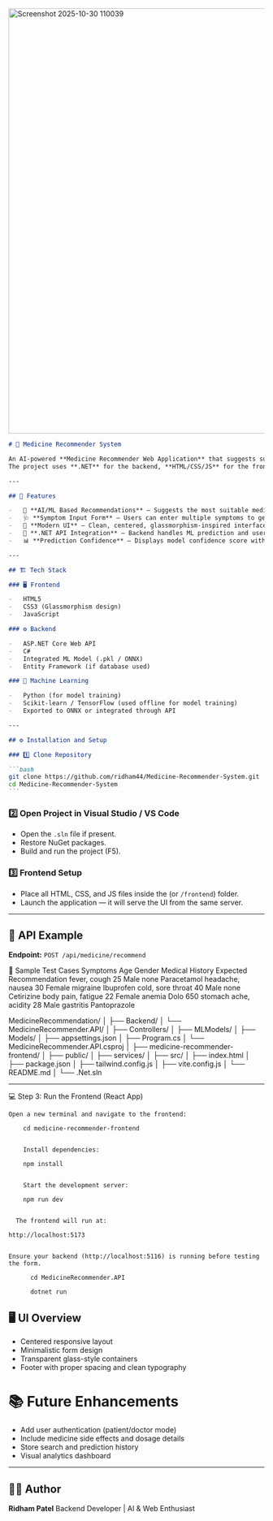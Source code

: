 <img width="1897" height="838" alt="Screenshot 2025-10-30 110039" src="https://github.com/user-attachments/assets/68d21992-8a70-43be-9142-99b536a3e4ae" />

````markdown
# 💊 Medicine Recommender System

An AI-powered **Medicine Recommender Web Application** that suggests suitable medicines based on user symptoms, age, and gender.  
The project uses **.NET** for the backend, **HTML/CSS/JS** for the frontend, and a **machine learning model** integrated with the API for predictions.

---

## 🚀 Features

-   🧠 **AI/ML Based Recommendations** — Suggests the most suitable medicine for entered symptoms.
-   🩺 **Symptom Input Form** — Users can enter multiple symptoms to get predictions.
-   🎨 **Modern UI** — Clean, centered, glassmorphism-inspired interface.
-   🔗 **.NET API Integration** — Backend handles ML prediction and user requests.
-   📊 **Prediction Confidence** — Displays model confidence score with each recommendation.

---

## 🏗️ Tech Stack

### 🖥️ Frontend

-   HTML5
-   CSS3 (Glassmorphism design)
-   JavaScript

### ⚙️ Backend

-   ASP.NET Core Web API
-   C#
-   Integrated ML Model (.pkl / ONNX)
-   Entity Framework (if database used)

### 🧠 Machine Learning

-   Python (for model training)
-   Scikit-learn / TensorFlow (used offline for model training)
-   Exported to ONNX or integrated through API

---

## ⚙️ Installation and Setup

### 1️⃣ Clone Repository

```bash
git clone https://github.com/ridham44/Medicine-Recommender-System.git
cd Medicine-Recommender-System
```
````

### 2️⃣ Open Project in Visual Studio / VS Code

-   Open the `.sln` file if present.
-   Restore NuGet packages.
-   Build and run the project (F5).

### 3️⃣ Frontend Setup

-   Place all HTML, CSS, and JS files inside the (or `/frontend`) folder.
-   Launch the application — it will serve the UI from the same server.

---

## 🧩 API Example

**Endpoint:**
`POST /api/medicine/recommend`

🧬 Sample Test Cases
Symptoms Age Gender Medical History Expected Recommendation
fever, cough 25 Male none Paracetamol
headache, nausea 30 Female migraine Ibuprofen
cold, sore throat 40 Male none Cetirizine
body pain, fatigue 22 Female anemia Dolo 650
stomach ache, acidity 28 Male gastritis Pantoprazole

MedicineRecommendation/
│
├── Backend/
│ └── MedicineRecommender.API/
│ ├── Controllers/
│ ├── MLModels/
│ ├── Models/
│ ├── appsettings.json
│ ├── Program.cs
│ └── MedicineRecommender.API.csproj
│
├── medicine-recommender-frontend/
│ ├── public/
│ ├── services/
│ ├── src/
│ ├── index.html
│ ├── package.json
│ ├── tailwind.config.js
│ ├── vite.config.js
│ └── README.md
│
└── .Net.sln

---

💻 Step 3: Run the Frontend (React App)

    Open a new terminal and navigate to the frontend:

        cd medicine-recommender-frontend


        Install dependencies:

        npm install


        Start the development server:

        npm run dev


      The frontend will run at:

    http://localhost:5173


    Ensure your backend (http://localhost:5116) is running before testing the form.

          cd MedicineRecommender.API

          dotnet run

## 🖥️ UI Overview

-   Centered responsive layout
-   Minimalistic form design
-   Transparent glass-style containers
-   Footer with proper spacing and clean typography

# 📚 Future Enhancements

-   Add user authentication (patient/doctor mode)
-   Include medicine side effects and dosage details
-   Store search and prediction history
-   Visual analytics dashboard

---

## 👨‍💻 Author

**Ridham Patel**
Backend Developer | AI & Web Enthusiast
